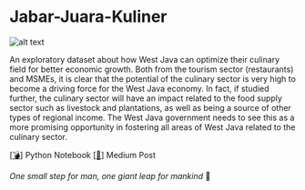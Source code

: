 # Jabar-Juara-Kuliner

![alt text](https://www.fodors.com/wp-content/uploads/2019/04/12_TraditionalfoodsinJava__Sate_shutterstock_1201860361.jpg)

An exploratory dataset about how West Java can optimize their culinary field for better economic growth.
Both from the tourism sector (restaurants) and MSMEs, it is clear that the potential of the culinary sector is very high to become a driving force for the West Java economy. In fact, if studied further, the culinary sector will have an impact related to the food supply sector such as livestock and plantations, as well as being a source of other types of regional income. The West Java government needs to see this as a more promising opportunity in fostering all areas of West Java related to the culinary sector.

[[:bomb:]](https://github.com/aliefdn/Jabar-Juara-Kuliner/tree/main/Jabar%20Juara%20Kuliner) Python Notebook
[[:bookmark_tabs:]](https://medium.com/@devaraalief12/data-viz-optimasi-sektor-kuliner-sebagai-penggerak-ekonomi-jawa-barat-aa5c9db309e7) Medium Post

_One small step for man, one giant leap for mankind_ :triumph:
